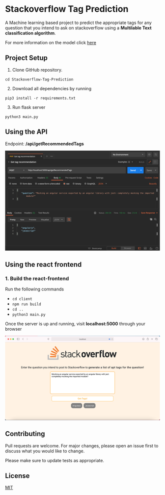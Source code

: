 # Stackoverflow Tag Prediction

A Machine learning based project to predict the appropriate tags for any question that you intend to ask on stackoverflow using a **Multilable Text classification algorithm**.

For more information on the model click [here](MODEL.md)


## Project Setup

1. Clone GitHub repository.

```
cd Stackoverflow-Tag-Prediction
```

2. Download all dependencies by running
```
pip3 install -r requirements.txt
```
3. Run flask server
```
python3 main.py
```


## Using the API
Endpoint: **/api/getRecommendedTags**

<img src="./assets/Postman.png"/>

## Using the react frontend

### 1. Build the react-frontend

Run the following commands

- ```cd client```
- ```npm run build```
- ```cd ..```
- ```python3 main.py```

Once the server is up and running, visit **localhost:5000** through your browser

<img src="./assets/ui.png"></img>

## Contributing
Pull requests are welcome. For major changes, please open an issue first to discuss what you would like to change.

Please make sure to update tests as appropriate.

## License
[MIT](https://choosealicense.com/licenses/mit/)